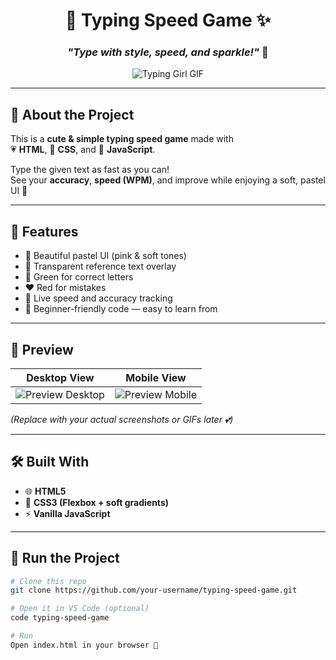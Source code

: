 <div align="center">

# 💖 Typing Speed Game ✨  
### *"Type with style, speed, and sparkle!"* 💅

![Typing Girl GIF](https://media.giphy.com/media/3o6gE5aYpJx6vX6Boc/giphy.gif)

---

</div>

## 🌸 About the Project

This is a **cute & simple typing speed game** made with  
💗 **HTML**, 🎀 **CSS**, and 🌈 **JavaScript**.

Type the given text as fast as you can!  
See your **accuracy**, **speed (WPM)**, and improve while enjoying a soft, pastel UI 🌷  

---

## 🧠 Features

- 🩷 Beautiful pastel UI (pink & soft tones)  
- 🌸 Transparent reference text overlay  
- 💚 Green for correct letters  
- ❤️ Red for mistakes  
- 💫 Live speed and accuracy tracking  
- 🐣 Beginner-friendly code — easy to learn from  

---

## 🎨 Preview

| Desktop View | Mobile View |
|:-------------:|:------------:|
| ![Preview Desktop](https://media.giphy.com/media/Q5pE3zCq5N1OgrB3fM/giphy.gif) | ![Preview Mobile](https://media.giphy.com/media/26xBukh7UQY1Q4VY8/giphy.gif) |

*(Replace with your actual screenshots or GIFs later 💕)*

---

## 🛠️ Built With

- 🌐 **HTML5**
- 🎀 **CSS3 (Flexbox + soft gradients)**
- ⚡ **Vanilla JavaScript**

---

## 💾 Run the Project

```bash
# Clone this repo
git clone https://github.com/your-username/typing-speed-game.git

# Open it in VS Code (optional)
code typing-speed-game

# Run
Open index.html in your browser 🌸

